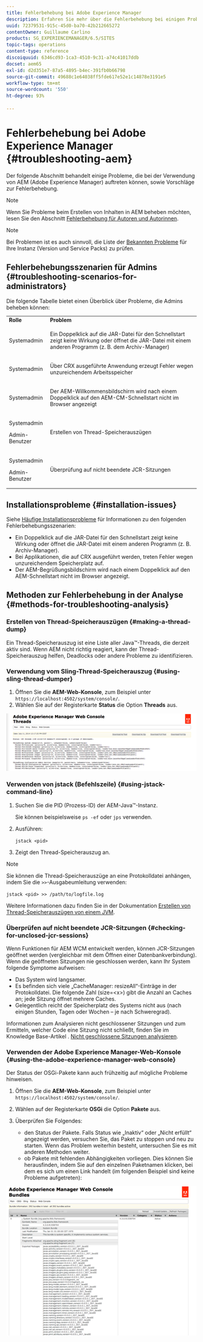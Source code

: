 ```yaml
---
title: Fehlerbehebung bei Adobe Experience Manager
description: Erfahren Sie mehr über die Fehlerbehebung bei einigen Problemen, die möglicherweise mit Adobe Experience Manager auftreten.
uuid: 72379531-915c-45d0-ba70-42b212665272
contentOwner: Guillaume Carlino
products: SG_EXPERIENCEMANAGER/6.5/SITES
topic-tags: operations
content-type: reference
discoiquuid: 6346cd93-1ca3-4510-9c31-a74c41017ddb
docset: aem65
exl-id: d2d351e7-87a5-4895-b4ec-391fb0b66798
source-git-commit: 49688c1e64038ff5fde617e52e1c14878e3191e5
workflow-type: tm+mt
source-wordcount: '550'
ht-degree: 93%

---
```


# Fehlerbehebung bei Adobe Experience Manager {#troubleshooting-aem}

Der folgende Abschnitt behandelt einige Probleme, die bei der Verwendung von AEM (Adobe Experience Manager) auftreten können, sowie Vorschläge zur Fehlerbehebung.

>[!NOTE]
>
>Wenn Sie Probleme beim Erstellen von Inhalten in AEM beheben möchten, lesen Sie den Abschnitt [Fehlerbehebung für Autoren und Autorinnen](/help/sites-authoring/troubleshooting.md).

>[!NOTE]
>
>Bei Problemen ist es auch sinnvoll, die Liste der [Bekannten Probleme](/help/release-notes/release-notes.md) für Ihre Instanz (Version und Service Packs) zu prüfen.

## Fehlerbehebungsszenarien für Admins {#troubleshooting-scenarios-for-administrators}

Die folgende Tabelle bietet einen Überblick über Probleme, die Admins beheben können:

<table>
 <tbody>
  <tr>
   <td><strong>Rolle</strong></td>
   <td><strong>Problem </strong></td>
  </tr>
  <tr>
   <td>Systemadmin</td>
   <td><p>Ein Doppelklick auf die JAR-Datei für den Schnellstart zeigt keine Wirkung oder öffnet die JAR-Datei mit einem anderen Programm (z. B. dem Archiv-Manager)</p> </td>
  </tr>
  <tr>
   <td><p>Systemadmin</p> </td>
   <td><p>Über CRX ausgeführte Anwendung erzeugt Fehler wegen unzureichendem Arbeitsspeicher</p> </td>
  </tr>
  <tr>
   <td><p>Systemadmin</p> </td>
   <td><p>Der AEM-Willkommensbildschirm wird nach einem Doppelklick auf den AEM-CM-Schnellstart nicht im Browser angezeigt</p> </td>
  </tr>
  <tr>
   <td><p>Systemadmin</p> <p>Admin-Benutzer</p> </td>
   <td><p>Erstellen von Thread-Speicherauszügen</p> </td>
  </tr>
  <tr>
   <td><p>Systemadmin</p> <p>Admin-Benutzer</p> </td>
   <td><p>Überprüfung auf nicht beendete JCR-Sitzungen</p> </td>
  </tr>
 </tbody>
</table>

## Installationsprobleme {#installation-issues}

Siehe [Häufige Installationsprobleme](/help/sites-deploying/troubleshooting.md#common-installation-issues) für Informationen zu den folgenden Fehlerbehebungsszenarien:

* Ein Doppelklick auf die JAR-Datei für den Schnellstart zeigt keine Wirkung oder öffnet die JAR-Datei mit einem anderen Programm (z. B. Archiv-Manager).
* Bei Applikationen, die auf CRX ausgeführt werden, treten Fehler wegen unzureichendem Speicherplatz auf.
* Der AEM-Begrüßungsbildschirm wird nach einem Doppelklick auf den AEM-Schnellstart nicht im Browser angezeigt.

## Methoden zur Fehlerbehebung in der Analyse {#methods-for-troubleshooting-analysis}

### Erstellen von Thread-Speicherauszügen {#making-a-thread-dump}

Ein Thread-Speicherauszug ist eine Liste aller Java™-Threads, die derzeit aktiv sind. Wenn AEM nicht richtig reagiert, kann der Thread-Speicherauszug helfen, Deadlocks oder andere Probleme zu identifizieren.

### Verwendung vom Sling-Thread-Speicherauszug {#using-sling-thread-dumper}

1. Öffnen Sie die **AEM-Web-Konsole**, zum Beispiel unter `https://localhost:4502/system/console/`.
1. Wählen Sie auf der Registerkarte **Status** die Option **Threads** aus.

![screen_shot_2012-02-13at43925pm](assets/screen_shot_2012-02-13at43925pm.png)

### Verwenden von jstack (Befehlszeile) {#using-jstack-command-line}

1. Suchen Sie die PID (Prozess-ID) der AEM-Java™-Instanz.

   Sie können beispielsweise `ps -ef` oder `jps` verwenden.

1. Ausführen:

   `jstack <pid>`

1. Zeigt den Thread-Speicherauszug an.

>[!NOTE]
>
>Sie können die Thread-Speicherauszüge an eine Protokolldatei anhängen, indem Sie die `>>`-Ausgabeumleitung verwenden:
>
>`jstack <pid> >> /path/to/logfile.log`

Weitere Informationen dazu finden Sie in der Dokumentation [Erstellen von Thread-Speicherauszügen von einem JVM](https://experienceleague.adobe.com/docs/experience-cloud-kcs/kbarticles/KA-17452.html?lang=de).

### Überprüfen auf nicht beendete JCR-Sitzungen {#checking-for-unclosed-jcr-sessions}

Wenn Funktionen für AEM WCM entwickelt werden, können JCR-Sitzungen geöffnet werden (vergleichbar mit dem Öffnen einer Datenbankverbindung). Wenn die geöffneten Sitzungen nie geschlossen werden, kann Ihr System folgende Symptome aufweisen:

* Das System wird langsamer.
* Es befinden sich viele „CacheManager: resizeAll“-Einträge in der Protokolldatei. Die folgende Zahl (size=&lt;x>) gibt die Anzahl an Caches an; jede Sitzung öffnet mehrere Caches.
* Gelegentlich reicht der Speicherplatz des Systems nicht aus (nach einigen Stunden, Tagen oder Wochen – je nach Schweregrad).

Informationen zum Analysieren nicht geschlossener Sitzungen und zum Ermitteln, welcher Code eine Sitzung nicht schließt, finden Sie im Knowledge Base-Artikel . [Nicht geschlossene Sitzungen analysieren](https://helpx.adobe.com/de/experience-manager/kb/AnalyzeUnclosedSessions.html).

### Verwenden der Adobe Experience Manager-Web-Konsole {#using-the-adobe-experience-manager-web-console}

Der Status der OSGi-Pakete kann auch frühzeitig auf mögliche Probleme hinweisen.

1. Öffnen Sie die **AEM-Web-Konsole**, zum Beispiel unter `https://localhost:4502/system/console/`.
1. Wählen auf der Registerkarte **OSGi** die Option **Pakete** aus.
1. Überprüfen Sie Folgendes:

   * den Status der Pakete. Falls Status wie „Inaktiv“ oder „Nicht erfüllt“ angezeigt werden, versuchen Sie, das Paket zu stoppen und neu zu starten. Wenn das Problem weiterhin besteht, untersuchen Sie es mit anderen Methoden weiter.
   * ob Pakete mit fehlenden Abhängigkeiten vorliegen. Dies können Sie herausfinden, indem Sie auf den einzelnen Paketnamen klicken, bei dem es sich um einen Link handelt (im folgenden Beispiel sind keine Probleme aufgetreten):

![screen_shot_2012-02-13at44706pm](assets/screen_shot_2012-02-13at44706pm.png)
